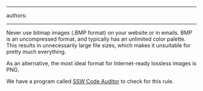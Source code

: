 

---
authors:

---




<span class='intro'> <p>Never use bitmap images (.BMP format) on your website or in emails. BMP is an uncompressed format, and typically has an unlimited color palette. This results in unnecessarily large file 
   sizes, which makes it unsuitable for pretty much everything.</p><p>As an alternative, the most ideal format for Internet-ready lossless images is PNG.</p>
    </span>

<p><span class="productBox">We have a program called <a href="/ssw/CodeAuditor">SSW Code Auditor</a> to check for this rule.</span></p> 


